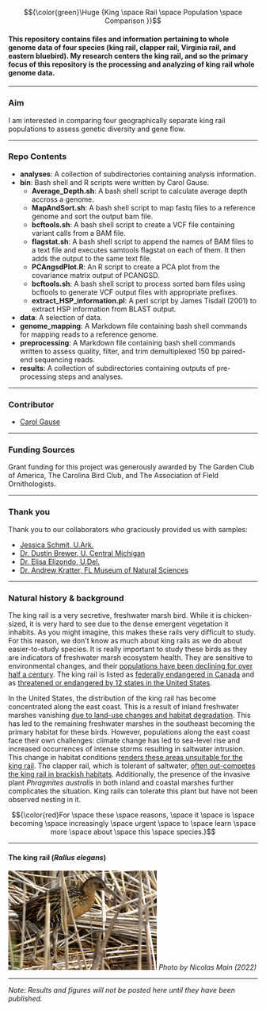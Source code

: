 $${\color{green}\Huge {King \space Rail \space Population \space Comparison }}$$   

#### This repository contains files and information pertaining to whole genome data of four species (king rail, clapper rail, Virginia rail, and eastern bluebird). My research centers the king rail, and so the primary focus of this repository is the processing and analyzing of king rail whole genome data.
- - - -

### Aim
I am interested in comparing four geographically separate king rail populations to assess genetic diversity and gene flow.

***
### Repo Contents
- **analyses**: A collection of subdirectories containing analysis information.
- **bin**: Bash shell and R scripts were written by Carol Gause.
  - **Average_Depth.sh**: A bash shell script to calculate average depth accross a genome.
  - **MapAndSort.sh**:  A bash shell script to map fastq files to a reference genome and sort the output bam file.
  - **bcftools.sh**: A bash shell script to create a VCF file containing variant calls from a BAM file.
  - **flagstat.sh**: A bash shell script to append the names of BAM files to a text file and executes samtools flagstat on each of them. It then adds the output to the same text file.
  - **PCAngsdPlot.R**: An R script to create a PCA plot from the covariance matrix output of PCANGSD.
  - **bcftools.sh**: A bash shell script to process sorted bam files using bcftools to generate VCF output files with appropriate prefixes.
  - **extract_HSP_information.pl**: A perl script by James Tisdall (2001) to extract HSP information from BLAST output.
- **data**: A selection of data.
- **genome_mapping**: A Markdown file containing bash shell commands for mapping reads to a reference genome.
- **preprocessing**: A Markdown file containing bash shell commands written to assess quality, filter, and trim demultiplexed 150 bp paired-end sequencing reads.
- **results**: A collection of subdirectories containing outputs of pre-processing steps and analyses.

***

### Contributor 
- [Carol Gause](http://www.balalab.com/people.html)   


---
### Funding Sources
Grant funding for this project was generously awarded by The Garden Club of America, The Carolina Bird Club, and The Association of Field Ornithologists.

---    
### Thank you  
Thank you to our collaborators who graciously provided us with samples:
- [Jessica Schmit, U.Ark.](https://www1.usgs.gov/coopunits/staff/2354999)
- [Dr. Dustin Brewer, U. Central Michigan](https://www.researchgate.net/profile/Dustin-Brewer-2)
- [Dr. Elisa Elizondo, U.Del.](https://www.researchgate.net/profile/Elisa-Elizondo)
- [Dr. Andrew Kratter, FL Museum of Natural Sciences](https://www.researchgate.net/profile/Andrew-Kratter)

---  
### Natural history & background
The  king rail is a very secretive, freshwater marsh bird. While it is chicken-sized, it is very hard to see due to the dense emergent vegetation it inhabits. As you might imagine, this makes these rails very difficult to study. For this reason, we don't know as much about king rails as we do about easier-to-study species. It is really important to study these birds as they are indicators of freshwater marsh ecosystem health. They are sensitive to environmental changes, and their [populations have been declining for over half a century](https://abcbirds.org/bird/king-rail/). The king rail is listed as [federally endangered in Canada](https://naturecanada.ca/discover-nature/endangered-species/king-rail/) and as [threatened or endangered by 12 states in the United States](https://birdsoftheworld.org/bow/species/kinrai4/cur/introduction#:~:text=Despite%20this%20broad%20geographic%20range,as%20well%20as%20in%20Canada.).  
 
In the United States, the distribution of the king rail has become concentrated along the east coast. This is a result of inland freshwater marshes vanishing [due to land-use changes and habitat degradation](https://portal.ct.gov/DEEP/Wildlife/Fact-Sheets/King-Rail). This has led to the remaining freshwater marshes in the southeast becoming the primary habitat for these birds. However, populations along the east coast face their own challenges: climate change has led to sea-level rise and increased occurrences of intense storms resulting in saltwater intrusion. This change in habitat conditions [renders these areas unsuitable for the king rail](https://www.allaboutbirds.org/guide/King_Rail/lifehistory#). The clapper rail, which is tolerant of saltwater, [often out-competes the king rail in brackish habitats](https://www.ncbi.nlm.nih.gov/pmc/articles/PMC6202719/). Additionally, the presence of the invasive plant *Phragmites australis* in both inland and coastal marshes further complicates the situation. King rails can tolerate this plant but have not been observed nesting in it.  

$${\color{red}For \space these \space reasons, \space it \space is \space becoming \space increasingly \space urgent \space to \space learn \space more \space about \space this \space species.}$$   

 ---
#### The king rail (*Rallus elegans*)
<img
  src="PhotobyNicPMain.jpg"
  alt="The king rail, photographed by Nicolas Main"
  title="The king rail, photographed by Nicolas Main"
  style="display: inline-block; margin: 0 auto; max-width: 300px">
*Photo by Nicolas Main (2022)*

---
*Note: Results and figures will not be posted here until they have been published.*
